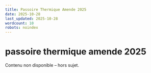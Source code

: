 ```yaml
---
title: Passoire Thermique Amende 2025
date: 2025-10-28
last_updated: 2025-10-28
wordcount: 10
robots: noindex
---
```


# passoire thermique amende 2025

Contenu non disponible – hors sujet.